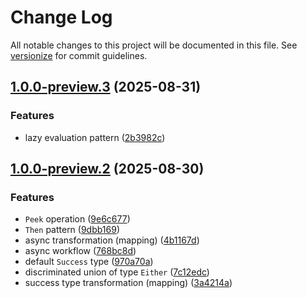 # Change Log

All notable changes to this project will be documented in this file. See [versionize](https://github.com/versionize/versionize) for commit guidelines.

<a name="1.0.0-preview.3"></a>
## [1.0.0-preview.3](https://www.github.com/aliastopan/AliasTopan.EitherPattern/releases/tag/v1.0.0-preview.3) (2025-08-31)

### Features

* lazy evaluation pattern ([2b3982c](https://www.github.com/aliastopan/AliasTopan.EitherPattern/commit/2b3982c18de5cd50cfe9049952d4c254e47e73c9))

<a name="1.0.0-preview.2"></a>
## [1.0.0-preview.2](https://www.github.com/aliastopan/AliasTopan.EitherPattern/releases/tag/v1.0.0-preview.2) (2025-08-30)

### Features

* `Peek` operation ([9e6c677](https://www.github.com/aliastopan/AliasTopan.EitherPattern/commit/9e6c677e602a22b47d5264916ce87bfc593694f0))
* `Then` pattern ([9dbb169](https://www.github.com/aliastopan/AliasTopan.EitherPattern/commit/9dbb169eb121ca9517861769690cc9f89a74702e))
* async transformation (mapping) ([4b1167d](https://www.github.com/aliastopan/AliasTopan.EitherPattern/commit/4b1167dd4a243a678f729de215921b5b975e9688))
* async workflow ([768bc8d](https://www.github.com/aliastopan/AliasTopan.EitherPattern/commit/768bc8d767697204491ad893e39ec7e89156f09c))
* default `Success` type ([970a70a](https://www.github.com/aliastopan/AliasTopan.EitherPattern/commit/970a70a5db389ec8a16cf76ace67f52a7abde59b))
* discriminated union of type `Either` ([7c12edc](https://www.github.com/aliastopan/AliasTopan.EitherPattern/commit/7c12edcc09004397733bc8ce8744906faacb1bb8))
* success type transformation (mapping) ([3a4214a](https://www.github.com/aliastopan/AliasTopan.EitherPattern/commit/3a4214af0f21279bfd29026b200ff7455dbe6e7b))

